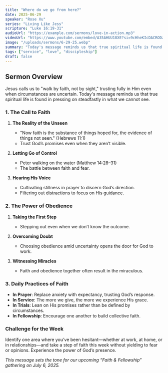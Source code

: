 ```yaml
---
title: "Where do we go from here?"
date: 2025-06-29
speaker: "Rose Xu"
series: "Living Like Jess"
scripture: "Luke 16:19-31"
audioUrl: "https://example.com/sermons/love-in-action.mp3"
videoUrl: "https://www.youtube.com/embed/A35AHUU18XE?si=9cHheKIcDACRODzx"
image: "/uploads/sermons/6-29-25.webp"
summary: "Today's message reminds us that true spiritual life is found in pressing on steadfastly in what we cannot see."
tags: ["service", "love", "discipleship"]
draft: false
---
```


## Sermon Overview

Jesus calls us to "walk by faith, not by sight," trusting fully in Him even when circumstances are uncertain. Today's message reminds us that true spiritual life is found in pressing on steadfastly in what we cannot see.

### 1. The Call to Faith

1. **The Reality of the Unseen**

   * "Now faith is the substance of things hoped for, the evidence of things not seen." (Hebrews 11:1)
   * Trust God’s promises even when they aren’t visible.
2. **Letting Go of Control**

   * Peter walking on the water (Matthew 14:28–31)
   * The battle between faith and fear.
3. **Hearing His Voice**

   * Cultivating stillness in prayer to discern God’s direction.
   * Filtering out distractions to focus on His guidance.

### 2. The Power of Obedience

1. **Taking the First Step**

   * Stepping out even when we don’t know the outcome.
2. **Overcoming Doubt**

   * Choosing obedience amid uncertainty opens the door for God to work.
3. **Witnessing Miracles**

   * Faith and obedience together often result in the miraculous.

### 3. Daily Practices of Faith

* **In Prayer**: Replace anxiety with expectancy, trusting God’s response.
* **In Service**: The more we give, the more we experience His grace.
* **In Trials**: Lean on His promises rather than be defined by circumstances.
* **In Fellowship**: Encourage one another to build collective faith.

### Challenge for the Week

Identify one area where you’ve been hesitant—whether at work, at home, or in relationships—and take a step of faith this week without yielding to fear or opinions. Experience the power of God’s presence.

*This message sets the tone for our upcoming “Faith & Fellowship” gathering on July 6, 2025.*
